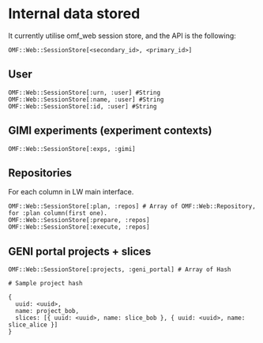 # Internal data stored

It currently utilise omf_web session store, and the API is the following:

    OMF::Web::SessionStore[<secondary_id>, <primary_id>]

## User

    OMF::Web::SessionStore[:urn, :user] #String
    OMF::Web::SessionStore[:name, :user] #String
    OMF::Web::SessionStore[:id, :user] #String

## GIMI experiments (experiment contexts)

    OMF::Web::SessionStore[:exps, :gimi]

## Repositories

For each column in LW main interface.

    OMF::Web::SessionStore[:plan, :repos] # Array of OMF::Web::Repository, for :plan column(first one).
    OMF::Web::SessionStore[:prepare, :repos]
    OMF::Web::SessionStore[:execute, :repos]


## GENI portal projects + slices

    OMF::Web::SessionStore[:projects, :geni_portal] # Array of Hash

    # Sample project hash

    {
      uuid: <uuid>,
      name: project_bob,
      slices: [{ uuid: <uuid>, name: slice_bob }, { uuid: <uuid>, name: slice_alice }]
    }

